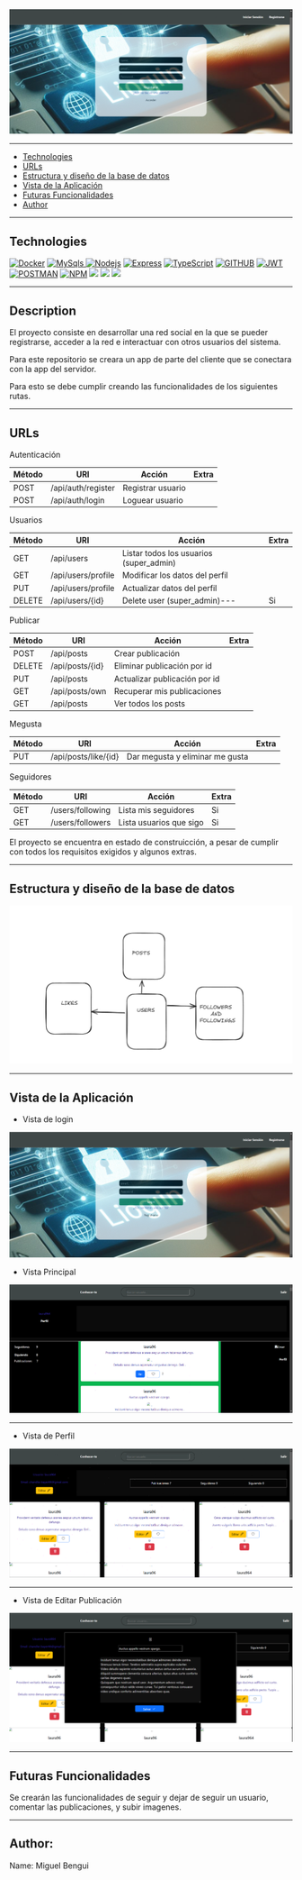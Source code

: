 
<img src="./src//img/Registro.png">


---

<ul>

<li><a href="#tecnologías">Technologies</a> </li>

<li> <a href="#urls">URLs</a> </li>

<li> <a href="#estructura-y-diseño-de-la-base-de-datos">Estructura y diseño de la base de datos</a> </li>

<li> <a href="#vista-de-la-aplicación">Vista de la Aplicación</a> </li>
<li> <a href="#futuras-funcionalidades">Futuras Funcionalidades</a></li>
<li> <a href="#author">Author</a> </li>

</ul>

---

## Technologies


<a href="https://www.docker.com/"><img src="https://img.shields.io/badge/docker-2496ED?style=for-the-badge&logo=docker&logoColor=white"
alt="Docker"></a>
<a href="https://www.mongodb.com/es"> <img src="https://img.shields.io/badge/MongoDB-4EA94B?style=for-the-badge&logo=mongodb&logoColor=white"
alt="MySqls"/> </a>
<a href="https://nodejs.org/en"><img src="https://img.shields.io/badge/NodeJs-339933?style=for-the-badge&logo=Node.js&logoColor=white"
alt="Nodejs" /></a>
<a href="https://expressjs.com/"><img src="https://img.shields.io/badge/Express.js-335933?style=for-the-badge&logo=express&logoColor=white"
alt="Express" /></a>
<a href="https://www.typescriptlang.org/"><img src="https://img.shields.io/badge/Typescript-3178C6?style=for-the-badge&logo=typescript&logoColor=white"
alt="TypeScript" /></a>
<a href="https://github.com/Miguel21S"><img src="https://img.shields.io/badge/GitHub-100000?style=for-the-badge&logo=github&logoColor=white" alt="GITHUB" /></a>
<a href="https://jwt.io/"><img src="https://img.shields.io/badge/JWT-000000?style=for-the-badge&logo=JSON%20web%20tokens&logoColor=white" alt="JWT" /></a>
<a href="https://www.postman.com/"><img src="https://img.shields.io/badge/Postman-FF6C37?style=for-the-badge&logo=Postman&logoColor=white" alt="POSTMAN" /></a>
<a href="https://www.npmjs.com/"><img src="https://img.shields.io/badge/npm-CB3837?style=for-the-badge&logo=npm&logoColor=white" alt="NPM"></a>
<a href=""><img src="https://img.shields.io/badge/CSS3-1572B6?style=for-the-badge&logo=css3&logoColor=white"></a>
<a href=""><img src="https://img.shields.io/badge/Redux-593D88?style=for-the-badge&logo=redux&logoColor=white"></a>
<a href="https://es.react.dev/"><img src="https://img.shields.io/badge/React-20232A?style=for-the-badge&logo=react&logoColor=61DAFB"></a>

---
## Description
El proyecto consiste en desarrollar una red social en la que se pueder registrarse, acceder a la red e interactuar con otros usuarios del sistema.

Para este repositorio se creara un app de parte del cliente que se conectara con la app del servidor.

Para esto se debe cumplir creando las funcionalidades de los siguientes rutas.

---
## URLs

Autenticación

| Método | URI | Acción | Extra |
| --- | --- | --- |---|
| POST | /api/auth/register | Registrar usuario |
| POST | /api/auth/login | Loguear usuario |

Usuarios

| Método | URI | Acción | Extra |
| --- | --- | --- |---|
| GET | /api/users | Listar todos los usuarios (super_admin) |
| GET | /api/users/profile | Modificar los datos del perfil |
| PUT | /api/users/profile | Actualizar datos del perfil |
| DELETE | /api/users/{id} | Delete user (super_admin)--- | Si |

Publicar

| Método | URI | Acción | Extra |
| --- | --- | --- |---|
| POST | /api/posts | Crear publicación |
| DELETE | /api/posts/{id} | Eliminar publicación por id |
| PUT | /api/posts | Actualizar publicación por id |
| GET | /api/posts/own | Recuperar mis publicaciones  |
| GET | /api/posts | Ver todos los posts |

Megusta

| Método | URI | Acción | Extra |
| --- | --- | --- |---|
| PUT | /api/posts/like/{id} | Dar megusta y eliminar me gusta |

Seguidores

| Método | URI | Acción | Extra |
| --- | --- | --- |---|
| GET | /users/following | Lista mis seguidores  | Si |
| GET | /users/followers | Lista usuarios que sigo  | Si |

El proyecto se encuentra en estado de construicción, a pesar de cumplir con todos los requisitos exigidos y algunos extras.

---
## Estructura y diseño de la base de datos

<img src="./src/img/bd.png" alt="Model de bd">

---
## Vista de la Aplicación

- Vista de login

<img src="./src/img/inicio.png" alt="Login">

- Vista Principal

<img src="./src/img/principal_3.png" alt="Principal">

---
- Vista de Perfil

<img src="./src/img/perfil_5.png" alt="Perfil">

---
- Vista de Editar Publicación

<img src="./src/img/editarPost_4.png" alt="Editar Publicación">

---
## Futuras Funcionalidades

Se crearán las funcionalidades de seguir y dejar de seguir un usuario, comentar las publicaciones, y subir imagenes. 

---
## Author:

Name: Miguel Bengui
